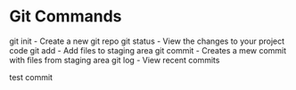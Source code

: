 # Git Commands

git init - Create a new git repo
git status - View the changes to your project code
git add - Add files to staging area
git commit - Creates a mew commit with files from staging area
git log - View recent commits

test commit

